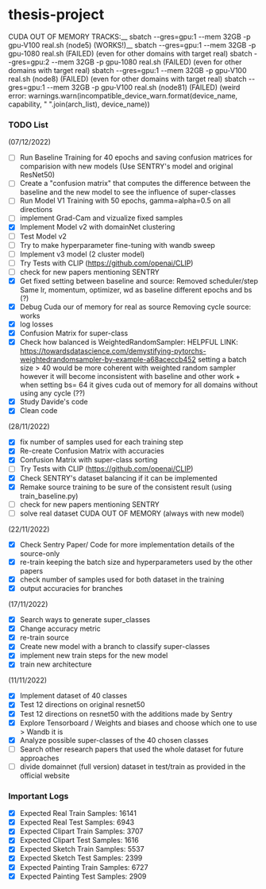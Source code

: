 # thesis-project

CUDA OUT OF MEMORY TRACKS:__
sbatch --gres=gpu:1 --mem 32GB -p gpu-V100 real.sh (node5) (WORKS!)__
sbatch --gres=gpu:1 --mem 32GB -p gpu-1080 real.sh (FAILED) (even for other domains with target real)
sbatch --gres=gpu:2 --mem 32GB -p gpu-1080 real.sh (FAILED) (even for other domains with target real)
sbatch --gres=gpu:1 --mem 32GB -p gpu-V100 real.sh (node8) (FAILED) (even for other domains with target real)
sbatch --gres=gpu:1 --mem 32GB -p gpu-V100 real.sh (node81) (FAILED) (weird error: warnings.warn(incompatible_device_warn.format(device_name, capability, " ".join(arch_list), device_name)) 


### TODO List
(07/12/2022)
- [ ] Run Baseline Training for 40 epochs and saving confusion matrices for comparision with new models (Use SENTRY's model and original ResNet50)
- [ ] Create a "confusion matrix" that computes the difference between the baseline and the new model to see the influence of super-classes
- [ ] Run Model V1 Training with 50 epochs, gamma=alpha=0.5 on all directions 
- [ ] implement Grad-Cam and vizualize fixed samples
- [x] Implement Model v2 with domainNet clustering 
- [ ] Test Model v2 
- [ ] Try to make hyperparameter fine-tuning with wandb sweep
- [ ] Implement v3 model (2 cluster model)
- [ ] Try Tests with CLIP (https://github.com/openai/CLIP)
- [ ] check for new papers mentioning SENTRY
- [x] Get fixed setting between baseline and source: 
        Removed scheduler/step
        Same lr, momentum, optimizer, wd as baseline 
        different epochs and bs (?)
- [x] Debug Cuda our of memory for real as source
        Removing cycle source: works
- [x] log losses
- [x] Confusion Matrix for super-class
- [x] Check how balanced is WeightedRandomSampler:
        HELPFUL LINK: https://towardsdatascience.com/demystifying-pytorchs-weightedrandomsampler-by-example-a68aceccb452
        setting a batch size > 40 would be more coherent with weighted random sampler however it will become inconsistent with baseline and other work + when setting bs= 64 it gives cuda out of memory for all domains without using any cycle (??)
- [x] Study Davide's code
- [x] Clean code 

(28/11/2022)
- [x] fix number of samples used for each training step
- [x] Re-create Confusion Matrix with accuracies 
- [x] Confusion Matrix with super-class sorting
- [ ] Try Tests with CLIP (https://github.com/openai/CLIP)
- [x] Check SENTRY's dataset balancing if it can be implemented
- [x] Remake source training to be sure of the consistent result (using train_baseline.py)
- [ ] check for new papers mentioning SENTRY
- [ ] solve real dataset CUDA OUT OF MEMORY (always with new model)

(22/11/2022)
- [x] Check Sentry Paper/ Code for more implementation details of the source-only
- [x] re-train keeping the batch size and hyperparameters used by the other papers 
- [x] check number of samples used for both dataset in the training
- [x] output accuracies for branches

(17/11/2022)
- [x] Search ways to generate super_classes
- [x] Change accuracy metric  
- [x] re-train source
- [x] Create new model with a branch to classify super-classes
- [x] implement new train steps for the new model
- [x] train new architecture

(11/11/2022)
- [x] Implement dataset of 40 classes
- [x] Test 12 directions on original resnet50 
- [x] Test 12 directions on resnet50 with the additions made by Sentry
- [x] Explore Tensorboard / Weights and biases and choose which one to use > Wandb it is
- [x] Analyze possible super-classes of the 40 chosen classes
- [ ] Search other research papers that used the whole dataset for future approaches
- [ ] divide domainnet (full version) dataset in test/train as provided in the official website

### Important Logs

- [x] Expected Real Train Samples: 16141
- [x] Expected Real Test Samples: 6943
- [x] Expected Clipart Train Samples: 3707
- [x] Expected Clipart Test Samples: 1616
- [x] Expected Sketch Train Samples: 5537
- [x] Expected Sketch Test Samples: 2399
- [x] Expected Painting Train Samples: 6727
- [x] Expected Painting Test Samples: 2909

